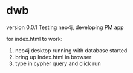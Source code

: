 # dwb
version 0.0.1
Testing neo4j, developing PM app

for index.html to work:
1) neo4j desktop running with database started
2) bring up Index.html in browser
3) type in cypher query and click run
